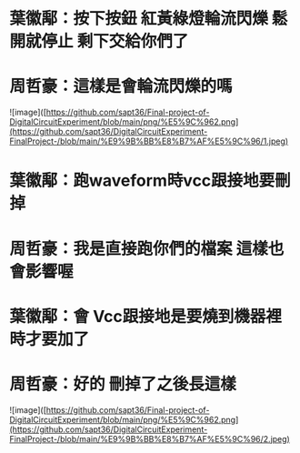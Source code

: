 # 葉徽鄅：按下按鈕 紅黃綠燈輪流閃爍 鬆開就停止 剩下交給你們了
# 周哲豪：這樣是會輪流閃爍的嗎
![image]([https://github.com/sapt36/Final-project-of-DigitalCircuitExperiment/blob/main/png/%E5%9C%962.png](https://github.com/sapt36/DigitalCircuitExperiment-FinalProject-/blob/main/%E9%9B%BB%E8%B7%AF%E5%9C%96/1.jpeg)
# 葉徽鄅：跑waveform時vcc跟接地要刪掉
# 周哲豪：我是直接跑你們的檔案 這樣也會影響喔
# 葉徽鄅：會 Vcc跟接地是要燒到機器裡時才要加了
# 周哲豪：好的 刪掉了之後長這樣
![image]([https://github.com/sapt36/Final-project-of-DigitalCircuitExperiment/blob/main/png/%E5%9C%962.png](https://github.com/sapt36/DigitalCircuitExperiment-FinalProject-/blob/main/%E9%9B%BB%E8%B7%AF%E5%9C%96/2.jpeg)
